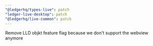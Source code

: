 ```yaml
---
"@ledgerhq/types-live": patch
"ledger-live-desktop": patch
"@ledgerhq/live-common": patch
---
```


Remove LLD objkt feature flag because we don't support the webview anymore
